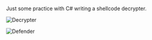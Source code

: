 Just some practice with C# writing a shellcode decrypter. 

![Decrypter](https://github.com/user-attachments/assets/303b822c-c2ba-4cd1-9fd0-f8ad90f85f6f)

![Defender](https://github.com/user-attachments/assets/c3954909-4c0d-4b55-9681-fe3215b9f760)
